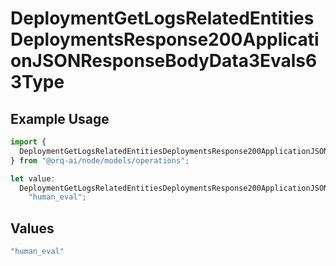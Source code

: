 # DeploymentGetLogsRelatedEntitiesDeploymentsResponse200ApplicationJSONResponseBodyData3Evals63Type

## Example Usage

```typescript
import {
  DeploymentGetLogsRelatedEntitiesDeploymentsResponse200ApplicationJSONResponseBodyData3Evals63Type,
} from "@orq-ai/node/models/operations";

let value:
  DeploymentGetLogsRelatedEntitiesDeploymentsResponse200ApplicationJSONResponseBodyData3Evals63Type =
    "human_eval";
```

## Values

```typescript
"human_eval"
```